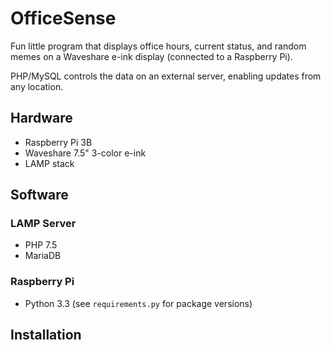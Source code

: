 # OfficeSense
Fun little program that displays office hours, current status, and random memes on a Waveshare e-ink display (connected to a Raspberry Pi).

PHP/MySQL controls the data on an external server, enabling updates from any location. 

## Hardware

* Raspberry Pi 3B
* Waveshare 7.5" 3-color e-ink
* LAMP stack

## Software

### LAMP Server

* PHP 7.5 
* MariaDB

### Raspberry Pi

* Python 3.3 (see `requirements.py` for package versions)

## Installation 

